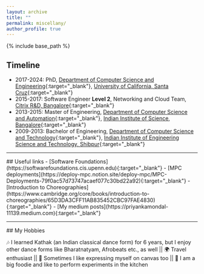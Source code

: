 ```yaml
---
layout: archive
title: ""
permalink: miscellany/
author_profile: true
---
```



{% include base_path %}

## Timeline

- 2017-2024: PhD, [Department of Computer Science and Engineering](https://engineering.ucsc.edu/departments/computer-science-and-engineering/){:target="_blank"}, [University of California, Santa Cruz](https://www.ucsc.edu/about/){:target="_blank"}
- 2015-2017: Software Engineer <b> Level 2</b>, Networking and Cloud Team, [Citrix R&D, Bangalore](https://www.citrix.com){:target="_blank"}
- 2013-2015: Master of Engineering, [Department of Computer Science and Automation](https://www.csa.iisc.ac.in){:target="_blank"}, [Indian Institute of Science, Bangalore](https://iisc.ac.in){:target="_blank"}
- 2009-2013: Bachelor of Engineering, [Department of Computer Science and Technology](https://www.iiests.ac.in/IIEST/AcaUnitDetails/CST){:target="_blank"}, [Indian Institute of Engineering Science and Technology, Shibpur](https://www.iiests.ac.in){:target="_blank"}
 
<hr>
## Useful links
- [Software Foundations](https://softwarefoundations.cis.upenn.edu){:target="_blank"}
- [MPC deployments](https://deploy-mpc.notion.site/deploy-mpc/MPC-Deployments-79f0ac57d73747acaef077c30bd22a92){:target="_blank"}
- [Introduction to Choreographies](https://www.cambridge.org/core/books/introduction-to-choreographies/65D3DA3CFF11AB835452CBC97FAE4830){:target="_blank"}
- [My medium posts](https://priyankamondal-11139.medium.com){:target="_blank"}
<hr>
## My Hobbies 

 🎶 I learned Kathak (an Indian classical dance form) for 6 years, but I enjoy other dance forms like Bharatnatyam, 
Afrobeats etc., as well ||  🌍 Travel enthusiast ||  🎨 Sometimes I like expressing myself on canvas too || 🍜 I am a big foodie and like to perform experiments in the kitchen

